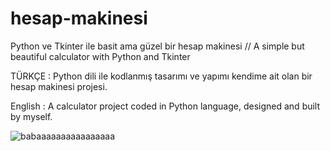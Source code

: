 # hesap-makinesi
Python ve Tkinter ile basit ama güzel bir hesap makinesi // A simple but beautiful calculator with Python and Tkinter



TÜRKÇE :
Python dili ile kodlanmış tasarımı ve yapımı kendime ait olan bir hesap makinesi projesi.

English :
A calculator project coded in Python language, designed and built by myself.


![babaaaaaaaaaaaaaaaa](https://github.com/user-attachments/assets/c9ef8542-ea4d-4cd1-ae49-fe400d5d1dcb)


